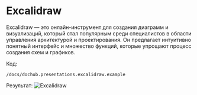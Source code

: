 # Excalidraw

Excalidraw — это онлайн-инструмент для создания диаграмм и визуализаций, который стал популярным среди специалистов в области управления архитектурой и проектирования.
Он предлагает интуитивно понятный интерфейс и множество функций, которые упрощают процесс создания схем и графиков.

Код:
```code-frame
/docs/dochub.presentations.excalidraw.example
```

Результат:
![Excalidraw](@document/dochub.presentations.excalidraw.example)
